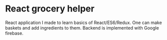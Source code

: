 #  React grocery helper

React application I made to learn basics of React/ES6/Redux. One can make baskets and add ingredients to them. Backend is implemented with Google firebase. 


